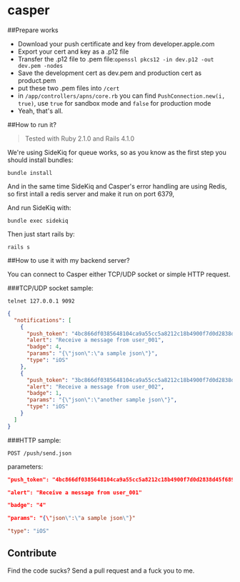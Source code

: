 casper
======

##Prepare works

 - Download your push certificate and key from developer.apple.com
 - Export your cert and key as a .p12 file
 - Transfer the .p12 file to .pem file:`openssl pkcs12 -in dev.p12 -out dev.pem -nodes`
 - Save the development cert as dev.pem and production cert as product.pem
 - put these two .pem files into `/cert`
 - in `/app/controllers/apns/core.rb` you can find `PushConnection.new(i, true)`, use `true` for sandbox mode and `false` for production mode
 - Yeah, that's all.

##How to run it?

 > Tested with Ruby 2.1.0 and Rails 4.1.0

We're using SideKiq for queue works, so as you know as the first step you should install bundles:

`bundle install`

And in the same time SideKiq and Casper's error handling are using Redis, so first intall a redis server and make it run on port 6379,

And run SideKiq with:

`bundle exec sidekiq`

Then just start rails by:

`rails s`

##How to use it with my backend server?

You can connect to Casper either TCP/UDP socket or simple HTTP request.

###TCP/UDP socket sample:

`telnet 127.0.0.1 9092`

```json
{
  "notifications": [
    {
      "push_token": "4bc866df0385648104ca9a55cc5a8212c18b4900f7d0d2838d45f6895792f06e",
      "alert": "Receive a message from user_001",
      "badge": 4,
      "params": "{\"json\":\"a sample json\"}",
      "type": "iOS"
    },
    {
      "push_token": "3bc866df0385648104ca9a55cc5a8212c18b4900f7d0d2838d45f6895792f06e",
      "alert": "Receive a message from user_002",
      "badge": 1,
      "params": "{\"json\":\"another sample json\"}",
      "type": "iOS"
    }
  ]
}
```

###HTTP sample:

`POST /push/send.json`

parameters:

```json
"push_token": "4bc866df0385648104ca9a55cc5a8212c18b4900f7d0d2838d45f6895792f06e"

"alert": "Receive a message from user_001"

"badge": "4"

"params": "{\"json\":\"a sample json\"}"

"type": "iOS"
```

## Contribute

Find the code sucks? Send a pull request and a fuck you to me.
